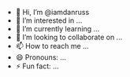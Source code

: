 - 👋 Hi, I’m @iamdanruss
- 👀 I’m interested in ...
- 🌱 I’m currently learning ...
- 💞️ I’m looking to collaborate on ...
- 📫 How to reach me ...
- 😄 Pronouns: ...
- ⚡ Fun fact: ...

<!---
iamdanruss/iamdanruss is a ✨ special ✨ repository because its `README.md` (this file) appears on your GitHub profile.
You can click the Preview link to take a look at your changes.
--->
